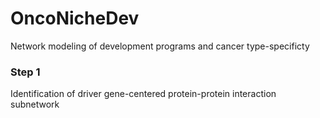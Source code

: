 # OncoNicheDev
Network modeling of development programs and cancer type-specificty

### Step 1
Identification of driver gene-centered protein-protein interaction subnetwork

